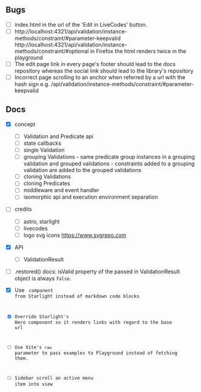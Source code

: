## Bugs

- [ ] index.html in the url of the 'Edit in LiveCodes' button.
- [ ] http://localhost:4321/api/validation/instance-methods/constraint/#parameter-keepvalid
        http://localhost:4321/api/validation/instance-methods/constraint/#optional
    in Firefox the html renders twice in the playground
- [ ] The edit page link in every page's footer should lead to the docs repository whereas the social link should lead to the library's repository
- [ ] Incorrect page scrolling to an anchor when referred by a url with the hash sign e.g. /api/validation/instance-methods/constraint/#parameter-keepvalid

## Docs

- [x] concept 
    - [ ] Validation and Predicate api
    - [ ] state callbacks
    - [ ] single Validation
    - [ ] grouping Validations
            - same predicate group instances in a grouping validation and grouped validations
            - constraints added to a grouping validation are added to the grouped validations
    - [ ] cloning Validations
    - [ ] cloning Predicates
    - [ ] middleware and event handler
    - [ ] isomorphic api and execution environment separation

- [ ] credits
    - [ ] astro, starlight
    - [ ] livecodes
    - [ ] logo svg icons https://www.svgrepo.com

- [x] API
    - [ ] ValidationResult

- [ ] .restored() docs: isValid property of the passed in ValidationResult object is always `false`.

- [x] Use <Code> component from Starlight instead of markdown code blocks
- [x] Override Starlight's Hero component so it renders links with regard to the base url
- [ ] Use Vite's `raw` parameter to pass examples to Playground instead of fetching them.
- [ ] Sidebar scroll an active menu item into view 
